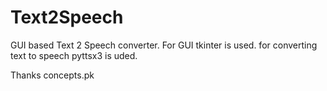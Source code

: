 # Text2Speech
GUI based Text 2 Speech converter.
For GUI tkinter is used.
for converting text to speech pyttsx3 is uded.

Thanks  concepts.pk
